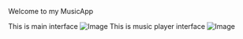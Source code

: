 Welcome to my MusicApp

This is main interface
![Image](https://github.com/user-attachments/assets/c68f1ee4-58a1-4067-9695-96829dcec59f)
This is music player interface
![Image](https://github.com/user-attachments/assets/96242905-ce92-4864-8f97-c368e121a3c5)
